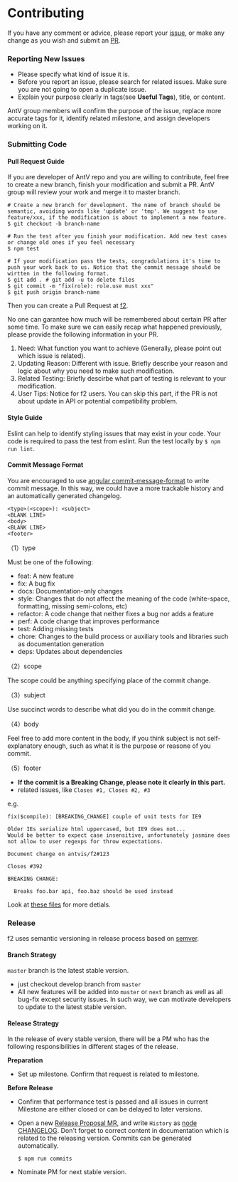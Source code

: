 # Contributing



If you have any comment or advice, please report your [issue](https://github.com/antvis/f2/issues), or make any change as you wish and submit an [PR](https://github.com/antvis/f2/pulls).

### Reporting New Issues

* Please specify what kind of issue it is.
* Before you report an issue, please search for related issues. Make sure you are not going to open a duplicate issue.
* Explain your purpose clearly in tags\(see **Useful Tags**\), title, or content.

AntV group members will confirm the purpose of the issue, replace more accurate tags for it, identify related milestone, and assign developers working on it.

### Submitting Code

#### Pull Request Guide

If you are developer of AntV repo and you are willing to contribute, feel free to create a new branch, finish your modification and submit a PR. AntV group will review your work and merge it to master branch.

```text
# Create a new branch for development. The name of branch should be semantic, avoiding words like 'update' or 'tmp'. We suggest to use feature/xxx, if the modification is about to implement a new feature.
$ git checkout -b branch-name

# Run the test after you finish your modification. Add new test cases or change old ones if you feel necessary
$ npm test

# If your modification pass the tests, congradulations it's time to push your work back to us. Notice that the commit message should be wirtten in the following format.
$ git add . # git add -u to delete files
$ git commit -m "fix(role): role.use must xxx"
$ git push origin branch-name
```

Then you can create a Pull Request at [f2](https://github.com/antvis/f2/pulls).

No one can garantee how much will be remembered about certain PR after some time. To make sure we can easily recap what happened previously, please provide the following information in your PR.

1. Need: What function you want to achieve \(Generally, please point out which issue is related\).
2. Updating Reason: Different with issue. Briefly describe your reason and logic about why you need to make such modification.
3. Related Testing: Briefly descirbe what part of testing is relevant to your modification.
4. User Tips: Notice for f2 users. You can skip this part, if the PR is not about update in API or potential compatibility problem.

#### Style Guide

Eslint can help to identify styling issues that may exist in your code. Your code is required to pass the test from eslint. Run the test locally by `$ npm run lint`.

#### Commit Message Format

You are encouraged to use [angular commit-message-format](https://github.com/angular/angular.js/blob/master/CONTRIBUTING.md#commit-message-format) to write commit message. In this way, we could have a more trackable history and an automatically generated changelog.

```text
<type>(<scope>): <subject>
<BLANK LINE>
<body>
<BLANK LINE>
<footer>
```

（1）type

Must be one of the following:

* feat: A new feature
* fix: A bug fix
* docs: Documentation-only changes
* style: Changes that do not affect the meaning of the code \(white-space, formatting, missing semi-colons, etc\)
* refactor: A code change that neither fixes a bug nor adds a feature
* perf: A code change that improves performance
* test: Adding missing tests
* chore: Changes to the build process or auxiliary tools and libraries such as documentation generation
* deps: Updates about dependencies

（2）scope

The scope could be anything specifying place of the commit change.

（3）subject

Use succinct words to describe what did you do in the commit change.

（4）body

Feel free to add more content in the body, if you think subject is not self-explanatory enough, such as what it is the purpose or reasone of you commit.

（5）footer

* **If the commit is a Breaking Change, please note it clearly in this part.**
* related issues, like `Closes #1, Closes #2, #3`

e.g.

```text
fix($compile): [BREAKING_CHANGE] couple of unit tests for IE9

Older IEs serialize html uppercased, but IE9 does not...
Would be better to expect case insensitive, unfortunately jasmine does
not allow to user regexps for throw expectations.

Document change on antvis/f2#123

Closes #392

BREAKING CHANGE:

  Breaks foo.bar api, foo.baz should be used instead
```

Look at [these files](https://docs.google.com/document/d/1QrDFcIiPjSLDn3EL15IJygNPiHORgU1_OOAqWjiDU5Y/edit) for more detials.

### Release

f2 uses semantic versioning in release process based on [semver](http://semver.org/lang/zh-CN/).

#### Branch Strategy

`master` branch is the latest stable version.

* just checkout develop branch from `master`
* All new features will be added into `master` or `next` branch as well as all bug-fix except security issues. In such way, we can motivate developers to update to the latest stable version.

#### Release Strategy

In the release of every stable version, there will be a PM who has the following responsibilities in different stages of the release.

**Preparation**

* Set up milestone. Confirm that request is related to milestone.

**Before Release**

* Confirm that performance test is passed and all issues in current Milestone are either closed or can be delayed to later versions.
* Open a new [Release Proposal MR](https://github.com/nodejs/node/pull/4181), and write `History` as [node CHANGELOG](https://github.com/nodejs/node/blob/master/CHANGELOG.md). Don't forget to correct content in documentation which is related to the releasing version. Commits can be generated automatically.

  ```text
  $ npm run commits
  ```

* Nominate PM for next stable version.

